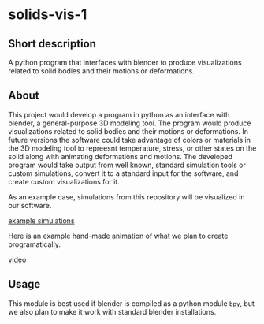 # solids-vis-1

## Short description
A python program that interfaces with blender to produce visualizations related to solid bodies and their motions or deformations.


## About

This project would develop a program in python as an interface with blender, a general-purpose 3D modeling tool. The program would produce visualizations related to solid bodies and their motions or deformations. In future versions the software could take advantage of colors or materials in the 3D modeling tool to repreesnt temperature, stress, or other states on the solid along with animating deformations and motions. The developed program would take output from well known, standard simulation tools or custom simulations, convert it to a standard input for the software, and create custom visualizations for it.

As an example case, simulations from this repository will be visualized in our software.

[example simulations](https://github.com/samco7/optimal-spacecraft-control)

Here is an example hand-made animation of what we plan to create programatically.

[video](https://youtu.be/4oE9WtqQrDE)

## Usage

This module is best used if blender is compiled as a python module `bpy`, but we also plan to make it work with standard blender installations.


